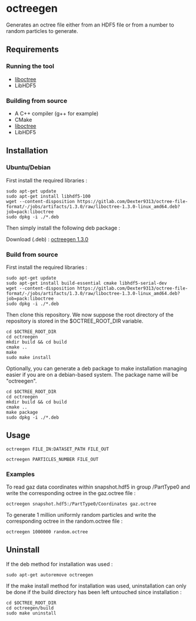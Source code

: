 # octreegen

Generates an octree file either from an HDF5 file or from a number to random particles to generate.

## Requirements

### Running the tool

* [liboctree](https://gitlab.com/Dexter9313/octree-file-format/blob/master/liboctree/)
* LibHDF5

### Building from source

* A C++ compiler (g++ for example)
* CMake
* [liboctree](https://gitlab.com/Dexter9313/octree-file-format/blob/master/liboctree/)
* LibHDF5

## Installation

### Ubuntu/Debian

First install the required libraries :

	sudo apt-get update
	sudo apt-get install libhdf5-100
	wget --content-disposition https://gitlab.com/Dexter9313/octree-file-format/-/jobs/artifacts/1.3.0/raw/liboctree-1.3.0-linux_amd64.deb?job=pack:liboctree
	sudo dpkg -i ./*.deb

Then simply install the following deb package :

Download (.deb) : [octreegen 1.3.0](https://gitlab.com/Dexter9313/octree-file-format/-/jobs/artifacts/1.3.0/raw/octreegen-1.3.0-linux_amd64.deb?job=pack:octreegen)

### Build from source

First install the required libraries :

	sudo apt-get update
	sudo apt-get install build-essential cmake libhdf5-serial-dev
	wget --content-disposition https://gitlab.com/Dexter9313/octree-file-format/-/jobs/artifacts/1.3.0/raw/liboctree-1.3.0-linux_amd64.deb?job=pack:liboctree
	sudo dpkg -i ./*.deb

Then clone this repository. We now suppose the root directory of the repository is stored in the $OCTREE_ROOT_DIR variable.

	cd $OCTREE_ROOT_DIR
	cd octreegen
	mkdir build && cd build
	cmake ..
	make
	sudo make install

Optionally, you can generate a deb package to make installation managing easier if you are on a debian-based system. The package name will be "octreegen".

	cd $OCTREE_ROOT_DIR
	cd octreegen
	mkdir build && cd build
	cmake ..
	make package
	sudo dpkg -i ./*.deb

## Usage

	octreegen FILE_IN:DATASET_PATH FILE_OUT

	octreegen PARTICLES_NUMBER FILE_OUT

### Examples

To read gaz data coordinates within snapshot.hdf5 in 
group /PartType0 and write the corresponding octree in 
the gaz.octree file :

	octreegen snapshot.hdf5:/PartType0/Coordinates gaz.octree

To generate 1 million uniformly random particles and 
write the corresponding octree in the random.octree file :

	octreegen 1000000 random.octree

## Uninstall

If the deb method for installation was used :

	sudo apt-get autoremove octreegen

If the make install method for installation was used, uninstallation can only be done if the build directory has been left untouched since installation :

	cd $OCTREE_ROOT_DIR
	cd octreegen/build
	sudo make uninstall

